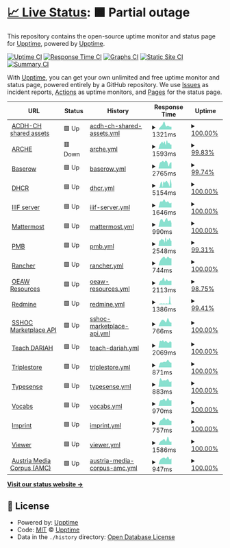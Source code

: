 # [📈 Live Status](https://status.acdh-dev.oeaw.ac.at/): <!--live status--> **🟧 Partial outage**

This repository contains the open-source uptime monitor and status page for [Upptime](https://upptime.js.org), powered by [Upptime](https://github.com/upptime/upptime).

[![Uptime CI](https://github.com/acdh-oeaw/status/workflows/Uptime%20CI/badge.svg)](https://github.com/acdh-oeaw/status/actions?query=workflow%3A%22Uptime+CI%22)
[![Response Time CI](https://github.com/acdh-oeaw/status/workflows/Response%20Time%20CI/badge.svg)](https://github.com/acdh-oeaw/status/actions?query=workflow%3A%22Response+Time+CI%22)
[![Graphs CI](https://github.com/acdh-oeaw/status/workflows/Graphs%20CI/badge.svg)](https://github.com/acdh-oeaw/status/actions?query=workflow%3A%22Graphs+CI%22)
[![Static Site CI](https://github.com/acdh-oeaw/status/workflows/Static%20Site%20CI/badge.svg)](https://github.com/acdh-oeaw/status/actions?query=workflow%3A%22Static+Site+CI%22)
[![Summary CI](https://github.com/acdh-oeaw/status/workflows/Summary%20CI/badge.svg)](https://github.com/acdh-oeaw/status/actions?query=workflow%3A%22Summary+CI%22)

With [Upptime](https://upptime.js.org), you can get your own unlimited and free uptime monitor and status page, powered entirely by a GitHub repository. We use [Issues](https://github.com/upptime/upptime/issues) as incident reports, [Actions](https://github.com/acdh-oeaw/status/actions) as uptime monitors, and [Pages](https://status.acdh-dev.oeaw.ac.at/) for the status page.

<!--start: status pages-->
<!-- This summary is generated by Upptime (https://github.com/upptime/upptime) -->
<!-- Do not edit this manually, your changes will be overwritten -->
<!-- prettier-ignore -->
| URL | Status | History | Response Time | Uptime |
| --- | ------ | ------- | ------------- | ------ |
| <img alt="" src="https://icons.duckduckgo.com/ip3/shared.acdh.oeaw.ac.at.ico" height="13"> [ACDH-CH shared assets](https://shared.acdh.oeaw.ac.at/test.html) | 🟩 Up | [acdh-ch-shared-assets.yml](https://github.com/acdh-oeaw/status/commits/HEAD/history/acdh-ch-shared-assets.yml) | <details><summary><img alt="Response time graph" src="./graphs/acdh-ch-shared-assets/response-time-week.png" height="20"> 1321ms</summary><br><a href="https://acdh-oeaw.github.io/status/history/acdh-ch-shared-assets"><img alt="Response time 1499" src="https://img.shields.io/endpoint?url=https%3A%2F%2Fraw.githubusercontent.com%2Facdh-oeaw%2Fstatus%2FHEAD%2Fapi%2Facdh-ch-shared-assets%2Fresponse-time.json"></a><br><a href="https://acdh-oeaw.github.io/status/history/acdh-ch-shared-assets"><img alt="24-hour response time 912" src="https://img.shields.io/endpoint?url=https%3A%2F%2Fraw.githubusercontent.com%2Facdh-oeaw%2Fstatus%2FHEAD%2Fapi%2Facdh-ch-shared-assets%2Fresponse-time-day.json"></a><br><a href="https://acdh-oeaw.github.io/status/history/acdh-ch-shared-assets"><img alt="7-day response time 1321" src="https://img.shields.io/endpoint?url=https%3A%2F%2Fraw.githubusercontent.com%2Facdh-oeaw%2Fstatus%2FHEAD%2Fapi%2Facdh-ch-shared-assets%2Fresponse-time-week.json"></a><br><a href="https://acdh-oeaw.github.io/status/history/acdh-ch-shared-assets"><img alt="30-day response time 1615" src="https://img.shields.io/endpoint?url=https%3A%2F%2Fraw.githubusercontent.com%2Facdh-oeaw%2Fstatus%2FHEAD%2Fapi%2Facdh-ch-shared-assets%2Fresponse-time-month.json"></a><br><a href="https://acdh-oeaw.github.io/status/history/acdh-ch-shared-assets"><img alt="1-year response time 1594" src="https://img.shields.io/endpoint?url=https%3A%2F%2Fraw.githubusercontent.com%2Facdh-oeaw%2Fstatus%2FHEAD%2Fapi%2Facdh-ch-shared-assets%2Fresponse-time-year.json"></a></details> | <details><summary><a href="https://acdh-oeaw.github.io/status/history/acdh-ch-shared-assets">100.00%</a></summary><a href="https://acdh-oeaw.github.io/status/history/acdh-ch-shared-assets"><img alt="All-time uptime 99.70%" src="https://img.shields.io/endpoint?url=https%3A%2F%2Fraw.githubusercontent.com%2Facdh-oeaw%2Fstatus%2FHEAD%2Fapi%2Facdh-ch-shared-assets%2Fuptime.json"></a><br><a href="https://acdh-oeaw.github.io/status/history/acdh-ch-shared-assets"><img alt="24-hour uptime 100.00%" src="https://img.shields.io/endpoint?url=https%3A%2F%2Fraw.githubusercontent.com%2Facdh-oeaw%2Fstatus%2FHEAD%2Fapi%2Facdh-ch-shared-assets%2Fuptime-day.json"></a><br><a href="https://acdh-oeaw.github.io/status/history/acdh-ch-shared-assets"><img alt="7-day uptime 100.00%" src="https://img.shields.io/endpoint?url=https%3A%2F%2Fraw.githubusercontent.com%2Facdh-oeaw%2Fstatus%2FHEAD%2Fapi%2Facdh-ch-shared-assets%2Fuptime-week.json"></a><br><a href="https://acdh-oeaw.github.io/status/history/acdh-ch-shared-assets"><img alt="30-day uptime 99.79%" src="https://img.shields.io/endpoint?url=https%3A%2F%2Fraw.githubusercontent.com%2Facdh-oeaw%2Fstatus%2FHEAD%2Fapi%2Facdh-ch-shared-assets%2Fuptime-month.json"></a><br><a href="https://acdh-oeaw.github.io/status/history/acdh-ch-shared-assets"><img alt="1-year uptime 99.60%" src="https://img.shields.io/endpoint?url=https%3A%2F%2Fraw.githubusercontent.com%2Facdh-oeaw%2Fstatus%2FHEAD%2Fapi%2Facdh-ch-shared-assets%2Fuptime-year.json"></a></details>
| <img alt="" src="https://icons.duckduckgo.com/ip3/arche.acdh.oeaw.ac.at.ico" height="13"> [ARCHE](https://arche.acdh.oeaw.ac.at/browser/) | 🟥 Down | [arche.yml](https://github.com/acdh-oeaw/status/commits/HEAD/history/arche.yml) | <details><summary><img alt="Response time graph" src="./graphs/arche/response-time-week.png" height="20"> 1593ms</summary><br><a href="https://acdh-oeaw.github.io/status/history/arche"><img alt="Response time 1295" src="https://img.shields.io/endpoint?url=https%3A%2F%2Fraw.githubusercontent.com%2Facdh-oeaw%2Fstatus%2FHEAD%2Fapi%2Farche%2Fresponse-time.json"></a><br><a href="https://acdh-oeaw.github.io/status/history/arche"><img alt="24-hour response time 1350" src="https://img.shields.io/endpoint?url=https%3A%2F%2Fraw.githubusercontent.com%2Facdh-oeaw%2Fstatus%2FHEAD%2Fapi%2Farche%2Fresponse-time-day.json"></a><br><a href="https://acdh-oeaw.github.io/status/history/arche"><img alt="7-day response time 1593" src="https://img.shields.io/endpoint?url=https%3A%2F%2Fraw.githubusercontent.com%2Facdh-oeaw%2Fstatus%2FHEAD%2Fapi%2Farche%2Fresponse-time-week.json"></a><br><a href="https://acdh-oeaw.github.io/status/history/arche"><img alt="30-day response time 1475" src="https://img.shields.io/endpoint?url=https%3A%2F%2Fraw.githubusercontent.com%2Facdh-oeaw%2Fstatus%2FHEAD%2Fapi%2Farche%2Fresponse-time-month.json"></a><br><a href="https://acdh-oeaw.github.io/status/history/arche"><img alt="1-year response time 1354" src="https://img.shields.io/endpoint?url=https%3A%2F%2Fraw.githubusercontent.com%2Facdh-oeaw%2Fstatus%2FHEAD%2Fapi%2Farche%2Fresponse-time-year.json"></a></details> | <details><summary><a href="https://acdh-oeaw.github.io/status/history/arche">99.83%</a></summary><a href="https://acdh-oeaw.github.io/status/history/arche"><img alt="All-time uptime 98.74%" src="https://img.shields.io/endpoint?url=https%3A%2F%2Fraw.githubusercontent.com%2Facdh-oeaw%2Fstatus%2FHEAD%2Fapi%2Farche%2Fuptime.json"></a><br><a href="https://acdh-oeaw.github.io/status/history/arche"><img alt="24-hour uptime 99.97%" src="https://img.shields.io/endpoint?url=https%3A%2F%2Fraw.githubusercontent.com%2Facdh-oeaw%2Fstatus%2FHEAD%2Fapi%2Farche%2Fuptime-day.json"></a><br><a href="https://acdh-oeaw.github.io/status/history/arche"><img alt="7-day uptime 99.83%" src="https://img.shields.io/endpoint?url=https%3A%2F%2Fraw.githubusercontent.com%2Facdh-oeaw%2Fstatus%2FHEAD%2Fapi%2Farche%2Fuptime-week.json"></a><br><a href="https://acdh-oeaw.github.io/status/history/arche"><img alt="30-day uptime 87.11%" src="https://img.shields.io/endpoint?url=https%3A%2F%2Fraw.githubusercontent.com%2Facdh-oeaw%2Fstatus%2FHEAD%2Fapi%2Farche%2Fuptime-month.json"></a><br><a href="https://acdh-oeaw.github.io/status/history/arche"><img alt="1-year uptime 98.28%" src="https://img.shields.io/endpoint?url=https%3A%2F%2Fraw.githubusercontent.com%2Facdh-oeaw%2Fstatus%2FHEAD%2Fapi%2Farche%2Fuptime-year.json"></a></details>
| <img alt="" src="https://icons.duckduckgo.com/ip3/baserow.acdh-dev.oeaw.ac.at.ico" height="13"> [Baserow](https://baserow.acdh-dev.oeaw.ac.at/) | 🟩 Up | [baserow.yml](https://github.com/acdh-oeaw/status/commits/HEAD/history/baserow.yml) | <details><summary><img alt="Response time graph" src="./graphs/baserow/response-time-week.png" height="20"> 2765ms</summary><br><a href="https://acdh-oeaw.github.io/status/history/baserow"><img alt="Response time 2685" src="https://img.shields.io/endpoint?url=https%3A%2F%2Fraw.githubusercontent.com%2Facdh-oeaw%2Fstatus%2FHEAD%2Fapi%2Fbaserow%2Fresponse-time.json"></a><br><a href="https://acdh-oeaw.github.io/status/history/baserow"><img alt="24-hour response time 2827" src="https://img.shields.io/endpoint?url=https%3A%2F%2Fraw.githubusercontent.com%2Facdh-oeaw%2Fstatus%2FHEAD%2Fapi%2Fbaserow%2Fresponse-time-day.json"></a><br><a href="https://acdh-oeaw.github.io/status/history/baserow"><img alt="7-day response time 2765" src="https://img.shields.io/endpoint?url=https%3A%2F%2Fraw.githubusercontent.com%2Facdh-oeaw%2Fstatus%2FHEAD%2Fapi%2Fbaserow%2Fresponse-time-week.json"></a><br><a href="https://acdh-oeaw.github.io/status/history/baserow"><img alt="30-day response time 2929" src="https://img.shields.io/endpoint?url=https%3A%2F%2Fraw.githubusercontent.com%2Facdh-oeaw%2Fstatus%2FHEAD%2Fapi%2Fbaserow%2Fresponse-time-month.json"></a><br><a href="https://acdh-oeaw.github.io/status/history/baserow"><img alt="1-year response time 2929" src="https://img.shields.io/endpoint?url=https%3A%2F%2Fraw.githubusercontent.com%2Facdh-oeaw%2Fstatus%2FHEAD%2Fapi%2Fbaserow%2Fresponse-time-year.json"></a></details> | <details><summary><a href="https://acdh-oeaw.github.io/status/history/baserow">99.74%</a></summary><a href="https://acdh-oeaw.github.io/status/history/baserow"><img alt="All-time uptime 99.20%" src="https://img.shields.io/endpoint?url=https%3A%2F%2Fraw.githubusercontent.com%2Facdh-oeaw%2Fstatus%2FHEAD%2Fapi%2Fbaserow%2Fuptime.json"></a><br><a href="https://acdh-oeaw.github.io/status/history/baserow"><img alt="24-hour uptime 100.00%" src="https://img.shields.io/endpoint?url=https%3A%2F%2Fraw.githubusercontent.com%2Facdh-oeaw%2Fstatus%2FHEAD%2Fapi%2Fbaserow%2Fuptime-day.json"></a><br><a href="https://acdh-oeaw.github.io/status/history/baserow"><img alt="7-day uptime 99.74%" src="https://img.shields.io/endpoint?url=https%3A%2F%2Fraw.githubusercontent.com%2Facdh-oeaw%2Fstatus%2FHEAD%2Fapi%2Fbaserow%2Fuptime-week.json"></a><br><a href="https://acdh-oeaw.github.io/status/history/baserow"><img alt="30-day uptime 99.33%" src="https://img.shields.io/endpoint?url=https%3A%2F%2Fraw.githubusercontent.com%2Facdh-oeaw%2Fstatus%2FHEAD%2Fapi%2Fbaserow%2Fuptime-month.json"></a><br><a href="https://acdh-oeaw.github.io/status/history/baserow"><img alt="1-year uptime 98.99%" src="https://img.shields.io/endpoint?url=https%3A%2F%2Fraw.githubusercontent.com%2Facdh-oeaw%2Fstatus%2FHEAD%2Fapi%2Fbaserow%2Fuptime-year.json"></a></details>
| <img alt="" src="https://icons.duckduckgo.com/ip3/dhcr.clarin-dariah.eu.ico" height="13"> [DHCR](https://dhcr.clarin-dariah.eu) | 🟩 Up | [dhcr.yml](https://github.com/acdh-oeaw/status/commits/HEAD/history/dhcr.yml) | <details><summary><img alt="Response time graph" src="./graphs/dhcr/response-time-week.png" height="20"> 5154ms</summary><br><a href="https://acdh-oeaw.github.io/status/history/dhcr"><img alt="Response time 5944" src="https://img.shields.io/endpoint?url=https%3A%2F%2Fraw.githubusercontent.com%2Facdh-oeaw%2Fstatus%2FHEAD%2Fapi%2Fdhcr%2Fresponse-time.json"></a><br><a href="https://acdh-oeaw.github.io/status/history/dhcr"><img alt="24-hour response time 4835" src="https://img.shields.io/endpoint?url=https%3A%2F%2Fraw.githubusercontent.com%2Facdh-oeaw%2Fstatus%2FHEAD%2Fapi%2Fdhcr%2Fresponse-time-day.json"></a><br><a href="https://acdh-oeaw.github.io/status/history/dhcr"><img alt="7-day response time 5154" src="https://img.shields.io/endpoint?url=https%3A%2F%2Fraw.githubusercontent.com%2Facdh-oeaw%2Fstatus%2FHEAD%2Fapi%2Fdhcr%2Fresponse-time-week.json"></a><br><a href="https://acdh-oeaw.github.io/status/history/dhcr"><img alt="30-day response time 4777" src="https://img.shields.io/endpoint?url=https%3A%2F%2Fraw.githubusercontent.com%2Facdh-oeaw%2Fstatus%2FHEAD%2Fapi%2Fdhcr%2Fresponse-time-month.json"></a><br><a href="https://acdh-oeaw.github.io/status/history/dhcr"><img alt="1-year response time 6858" src="https://img.shields.io/endpoint?url=https%3A%2F%2Fraw.githubusercontent.com%2Facdh-oeaw%2Fstatus%2FHEAD%2Fapi%2Fdhcr%2Fresponse-time-year.json"></a></details> | <details><summary><a href="https://acdh-oeaw.github.io/status/history/dhcr">100.00%</a></summary><a href="https://acdh-oeaw.github.io/status/history/dhcr"><img alt="All-time uptime 99.27%" src="https://img.shields.io/endpoint?url=https%3A%2F%2Fraw.githubusercontent.com%2Facdh-oeaw%2Fstatus%2FHEAD%2Fapi%2Fdhcr%2Fuptime.json"></a><br><a href="https://acdh-oeaw.github.io/status/history/dhcr"><img alt="24-hour uptime 100.00%" src="https://img.shields.io/endpoint?url=https%3A%2F%2Fraw.githubusercontent.com%2Facdh-oeaw%2Fstatus%2FHEAD%2Fapi%2Fdhcr%2Fuptime-day.json"></a><br><a href="https://acdh-oeaw.github.io/status/history/dhcr"><img alt="7-day uptime 100.00%" src="https://img.shields.io/endpoint?url=https%3A%2F%2Fraw.githubusercontent.com%2Facdh-oeaw%2Fstatus%2FHEAD%2Fapi%2Fdhcr%2Fuptime-week.json"></a><br><a href="https://acdh-oeaw.github.io/status/history/dhcr"><img alt="30-day uptime 99.92%" src="https://img.shields.io/endpoint?url=https%3A%2F%2Fraw.githubusercontent.com%2Facdh-oeaw%2Fstatus%2FHEAD%2Fapi%2Fdhcr%2Fuptime-month.json"></a><br><a href="https://acdh-oeaw.github.io/status/history/dhcr"><img alt="1-year uptime 99.06%" src="https://img.shields.io/endpoint?url=https%3A%2F%2Fraw.githubusercontent.com%2Facdh-oeaw%2Fstatus%2FHEAD%2Fapi%2Fdhcr%2Fuptime-year.json"></a></details>
| <img alt="" src="https://icons.duckduckgo.com/ip3/iiif.acdh.oeaw.ac.at.ico" height="13"> [IIIF server](https://iiif.acdh.oeaw.ac.at/iiif/images/wpn/0293.jp2/full/max/0/default.jpg) | 🟩 Up | [iiif-server.yml](https://github.com/acdh-oeaw/status/commits/HEAD/history/iiif-server.yml) | <details><summary><img alt="Response time graph" src="./graphs/iiif-server/response-time-week.png" height="20"> 1646ms</summary><br><a href="https://acdh-oeaw.github.io/status/history/iiif-server"><img alt="Response time 1597" src="https://img.shields.io/endpoint?url=https%3A%2F%2Fraw.githubusercontent.com%2Facdh-oeaw%2Fstatus%2FHEAD%2Fapi%2Fiiif-server%2Fresponse-time.json"></a><br><a href="https://acdh-oeaw.github.io/status/history/iiif-server"><img alt="24-hour response time 1361" src="https://img.shields.io/endpoint?url=https%3A%2F%2Fraw.githubusercontent.com%2Facdh-oeaw%2Fstatus%2FHEAD%2Fapi%2Fiiif-server%2Fresponse-time-day.json"></a><br><a href="https://acdh-oeaw.github.io/status/history/iiif-server"><img alt="7-day response time 1646" src="https://img.shields.io/endpoint?url=https%3A%2F%2Fraw.githubusercontent.com%2Facdh-oeaw%2Fstatus%2FHEAD%2Fapi%2Fiiif-server%2Fresponse-time-week.json"></a><br><a href="https://acdh-oeaw.github.io/status/history/iiif-server"><img alt="30-day response time 1676" src="https://img.shields.io/endpoint?url=https%3A%2F%2Fraw.githubusercontent.com%2Facdh-oeaw%2Fstatus%2FHEAD%2Fapi%2Fiiif-server%2Fresponse-time-month.json"></a><br><a href="https://acdh-oeaw.github.io/status/history/iiif-server"><img alt="1-year response time 1597" src="https://img.shields.io/endpoint?url=https%3A%2F%2Fraw.githubusercontent.com%2Facdh-oeaw%2Fstatus%2FHEAD%2Fapi%2Fiiif-server%2Fresponse-time-year.json"></a></details> | <details><summary><a href="https://acdh-oeaw.github.io/status/history/iiif-server">100.00%</a></summary><a href="https://acdh-oeaw.github.io/status/history/iiif-server"><img alt="All-time uptime 99.89%" src="https://img.shields.io/endpoint?url=https%3A%2F%2Fraw.githubusercontent.com%2Facdh-oeaw%2Fstatus%2FHEAD%2Fapi%2Fiiif-server%2Fuptime.json"></a><br><a href="https://acdh-oeaw.github.io/status/history/iiif-server"><img alt="24-hour uptime 100.00%" src="https://img.shields.io/endpoint?url=https%3A%2F%2Fraw.githubusercontent.com%2Facdh-oeaw%2Fstatus%2FHEAD%2Fapi%2Fiiif-server%2Fuptime-day.json"></a><br><a href="https://acdh-oeaw.github.io/status/history/iiif-server"><img alt="7-day uptime 100.00%" src="https://img.shields.io/endpoint?url=https%3A%2F%2Fraw.githubusercontent.com%2Facdh-oeaw%2Fstatus%2FHEAD%2Fapi%2Fiiif-server%2Fuptime-week.json"></a><br><a href="https://acdh-oeaw.github.io/status/history/iiif-server"><img alt="30-day uptime 99.92%" src="https://img.shields.io/endpoint?url=https%3A%2F%2Fraw.githubusercontent.com%2Facdh-oeaw%2Fstatus%2FHEAD%2Fapi%2Fiiif-server%2Fuptime-month.json"></a><br><a href="https://acdh-oeaw.github.io/status/history/iiif-server"><img alt="1-year uptime 99.89%" src="https://img.shields.io/endpoint?url=https%3A%2F%2Fraw.githubusercontent.com%2Facdh-oeaw%2Fstatus%2FHEAD%2Fapi%2Fiiif-server%2Fuptime-year.json"></a></details>
| <img alt="" src="https://icons.duckduckgo.com/ip3/mattermost.acdh.oeaw.ac.at.ico" height="13"> [Mattermost](https://mattermost.acdh.oeaw.ac.at/login) | 🟩 Up | [mattermost.yml](https://github.com/acdh-oeaw/status/commits/HEAD/history/mattermost.yml) | <details><summary><img alt="Response time graph" src="./graphs/mattermost/response-time-week.png" height="20"> 990ms</summary><br><a href="https://acdh-oeaw.github.io/status/history/mattermost"><img alt="Response time 1199" src="https://img.shields.io/endpoint?url=https%3A%2F%2Fraw.githubusercontent.com%2Facdh-oeaw%2Fstatus%2FHEAD%2Fapi%2Fmattermost%2Fresponse-time.json"></a><br><a href="https://acdh-oeaw.github.io/status/history/mattermost"><img alt="24-hour response time 547" src="https://img.shields.io/endpoint?url=https%3A%2F%2Fraw.githubusercontent.com%2Facdh-oeaw%2Fstatus%2FHEAD%2Fapi%2Fmattermost%2Fresponse-time-day.json"></a><br><a href="https://acdh-oeaw.github.io/status/history/mattermost"><img alt="7-day response time 990" src="https://img.shields.io/endpoint?url=https%3A%2F%2Fraw.githubusercontent.com%2Facdh-oeaw%2Fstatus%2FHEAD%2Fapi%2Fmattermost%2Fresponse-time-week.json"></a><br><a href="https://acdh-oeaw.github.io/status/history/mattermost"><img alt="30-day response time 1007" src="https://img.shields.io/endpoint?url=https%3A%2F%2Fraw.githubusercontent.com%2Facdh-oeaw%2Fstatus%2FHEAD%2Fapi%2Fmattermost%2Fresponse-time-month.json"></a><br><a href="https://acdh-oeaw.github.io/status/history/mattermost"><img alt="1-year response time 1298" src="https://img.shields.io/endpoint?url=https%3A%2F%2Fraw.githubusercontent.com%2Facdh-oeaw%2Fstatus%2FHEAD%2Fapi%2Fmattermost%2Fresponse-time-year.json"></a></details> | <details><summary><a href="https://acdh-oeaw.github.io/status/history/mattermost">100.00%</a></summary><a href="https://acdh-oeaw.github.io/status/history/mattermost"><img alt="All-time uptime 99.47%" src="https://img.shields.io/endpoint?url=https%3A%2F%2Fraw.githubusercontent.com%2Facdh-oeaw%2Fstatus%2FHEAD%2Fapi%2Fmattermost%2Fuptime.json"></a><br><a href="https://acdh-oeaw.github.io/status/history/mattermost"><img alt="24-hour uptime 100.00%" src="https://img.shields.io/endpoint?url=https%3A%2F%2Fraw.githubusercontent.com%2Facdh-oeaw%2Fstatus%2FHEAD%2Fapi%2Fmattermost%2Fuptime-day.json"></a><br><a href="https://acdh-oeaw.github.io/status/history/mattermost"><img alt="7-day uptime 100.00%" src="https://img.shields.io/endpoint?url=https%3A%2F%2Fraw.githubusercontent.com%2Facdh-oeaw%2Fstatus%2FHEAD%2Fapi%2Fmattermost%2Fuptime-week.json"></a><br><a href="https://acdh-oeaw.github.io/status/history/mattermost"><img alt="30-day uptime 99.39%" src="https://img.shields.io/endpoint?url=https%3A%2F%2Fraw.githubusercontent.com%2Facdh-oeaw%2Fstatus%2FHEAD%2Fapi%2Fmattermost%2Fuptime-month.json"></a><br><a href="https://acdh-oeaw.github.io/status/history/mattermost"><img alt="1-year uptime 99.33%" src="https://img.shields.io/endpoint?url=https%3A%2F%2Fraw.githubusercontent.com%2Facdh-oeaw%2Fstatus%2FHEAD%2Fapi%2Fmattermost%2Fuptime-year.json"></a></details>
| <img alt="" src="https://icons.duckduckgo.com/ip3/pmb.acdh.oeaw.ac.at.ico" height="13"> [PMB](https://pmb.acdh.oeaw.ac.at/) | 🟩 Up | [pmb.yml](https://github.com/acdh-oeaw/status/commits/HEAD/history/pmb.yml) | <details><summary><img alt="Response time graph" src="./graphs/pmb/response-time-week.png" height="20"> 2548ms</summary><br><a href="https://acdh-oeaw.github.io/status/history/pmb"><img alt="Response time 2423" src="https://img.shields.io/endpoint?url=https%3A%2F%2Fraw.githubusercontent.com%2Facdh-oeaw%2Fstatus%2FHEAD%2Fapi%2Fpmb%2Fresponse-time.json"></a><br><a href="https://acdh-oeaw.github.io/status/history/pmb"><img alt="24-hour response time 5644" src="https://img.shields.io/endpoint?url=https%3A%2F%2Fraw.githubusercontent.com%2Facdh-oeaw%2Fstatus%2FHEAD%2Fapi%2Fpmb%2Fresponse-time-day.json"></a><br><a href="https://acdh-oeaw.github.io/status/history/pmb"><img alt="7-day response time 2548" src="https://img.shields.io/endpoint?url=https%3A%2F%2Fraw.githubusercontent.com%2Facdh-oeaw%2Fstatus%2FHEAD%2Fapi%2Fpmb%2Fresponse-time-week.json"></a><br><a href="https://acdh-oeaw.github.io/status/history/pmb"><img alt="30-day response time 1797" src="https://img.shields.io/endpoint?url=https%3A%2F%2Fraw.githubusercontent.com%2Facdh-oeaw%2Fstatus%2FHEAD%2Fapi%2Fpmb%2Fresponse-time-month.json"></a><br><a href="https://acdh-oeaw.github.io/status/history/pmb"><img alt="1-year response time 2236" src="https://img.shields.io/endpoint?url=https%3A%2F%2Fraw.githubusercontent.com%2Facdh-oeaw%2Fstatus%2FHEAD%2Fapi%2Fpmb%2Fresponse-time-year.json"></a></details> | <details><summary><a href="https://acdh-oeaw.github.io/status/history/pmb">99.31%</a></summary><a href="https://acdh-oeaw.github.io/status/history/pmb"><img alt="All-time uptime 98.79%" src="https://img.shields.io/endpoint?url=https%3A%2F%2Fraw.githubusercontent.com%2Facdh-oeaw%2Fstatus%2FHEAD%2Fapi%2Fpmb%2Fuptime.json"></a><br><a href="https://acdh-oeaw.github.io/status/history/pmb"><img alt="24-hour uptime 96.56%" src="https://img.shields.io/endpoint?url=https%3A%2F%2Fraw.githubusercontent.com%2Facdh-oeaw%2Fstatus%2FHEAD%2Fapi%2Fpmb%2Fuptime-day.json"></a><br><a href="https://acdh-oeaw.github.io/status/history/pmb"><img alt="7-day uptime 99.31%" src="https://img.shields.io/endpoint?url=https%3A%2F%2Fraw.githubusercontent.com%2Facdh-oeaw%2Fstatus%2FHEAD%2Fapi%2Fpmb%2Fuptime-week.json"></a><br><a href="https://acdh-oeaw.github.io/status/history/pmb"><img alt="30-day uptime 99.69%" src="https://img.shields.io/endpoint?url=https%3A%2F%2Fraw.githubusercontent.com%2Facdh-oeaw%2Fstatus%2FHEAD%2Fapi%2Fpmb%2Fuptime-month.json"></a><br><a href="https://acdh-oeaw.github.io/status/history/pmb"><img alt="1-year uptime 98.78%" src="https://img.shields.io/endpoint?url=https%3A%2F%2Fraw.githubusercontent.com%2Facdh-oeaw%2Fstatus%2FHEAD%2Fapi%2Fpmb%2Fuptime-year.json"></a></details>
| <img alt="" src="https://icons.duckduckgo.com/ip3/rancher.acdh-dev.oeaw.ac.at.ico" height="13"> [Rancher](https://rancher.acdh-dev.oeaw.ac.at/) | 🟩 Up | [rancher.yml](https://github.com/acdh-oeaw/status/commits/HEAD/history/rancher.yml) | <details><summary><img alt="Response time graph" src="./graphs/rancher/response-time-week.png" height="20"> 744ms</summary><br><a href="https://acdh-oeaw.github.io/status/history/rancher"><img alt="Response time 790" src="https://img.shields.io/endpoint?url=https%3A%2F%2Fraw.githubusercontent.com%2Facdh-oeaw%2Fstatus%2FHEAD%2Fapi%2Francher%2Fresponse-time.json"></a><br><a href="https://acdh-oeaw.github.io/status/history/rancher"><img alt="24-hour response time 724" src="https://img.shields.io/endpoint?url=https%3A%2F%2Fraw.githubusercontent.com%2Facdh-oeaw%2Fstatus%2FHEAD%2Fapi%2Francher%2Fresponse-time-day.json"></a><br><a href="https://acdh-oeaw.github.io/status/history/rancher"><img alt="7-day response time 744" src="https://img.shields.io/endpoint?url=https%3A%2F%2Fraw.githubusercontent.com%2Facdh-oeaw%2Fstatus%2FHEAD%2Fapi%2Francher%2Fresponse-time-week.json"></a><br><a href="https://acdh-oeaw.github.io/status/history/rancher"><img alt="30-day response time 700" src="https://img.shields.io/endpoint?url=https%3A%2F%2Fraw.githubusercontent.com%2Facdh-oeaw%2Fstatus%2FHEAD%2Fapi%2Francher%2Fresponse-time-month.json"></a><br><a href="https://acdh-oeaw.github.io/status/history/rancher"><img alt="1-year response time 793" src="https://img.shields.io/endpoint?url=https%3A%2F%2Fraw.githubusercontent.com%2Facdh-oeaw%2Fstatus%2FHEAD%2Fapi%2Francher%2Fresponse-time-year.json"></a></details> | <details><summary><a href="https://acdh-oeaw.github.io/status/history/rancher">100.00%</a></summary><a href="https://acdh-oeaw.github.io/status/history/rancher"><img alt="All-time uptime 99.52%" src="https://img.shields.io/endpoint?url=https%3A%2F%2Fraw.githubusercontent.com%2Facdh-oeaw%2Fstatus%2FHEAD%2Fapi%2Francher%2Fuptime.json"></a><br><a href="https://acdh-oeaw.github.io/status/history/rancher"><img alt="24-hour uptime 100.00%" src="https://img.shields.io/endpoint?url=https%3A%2F%2Fraw.githubusercontent.com%2Facdh-oeaw%2Fstatus%2FHEAD%2Fapi%2Francher%2Fuptime-day.json"></a><br><a href="https://acdh-oeaw.github.io/status/history/rancher"><img alt="7-day uptime 100.00%" src="https://img.shields.io/endpoint?url=https%3A%2F%2Fraw.githubusercontent.com%2Facdh-oeaw%2Fstatus%2FHEAD%2Fapi%2Francher%2Fuptime-week.json"></a><br><a href="https://acdh-oeaw.github.io/status/history/rancher"><img alt="30-day uptime 99.92%" src="https://img.shields.io/endpoint?url=https%3A%2F%2Fraw.githubusercontent.com%2Facdh-oeaw%2Fstatus%2FHEAD%2Fapi%2Francher%2Fuptime-month.json"></a><br><a href="https://acdh-oeaw.github.io/status/history/rancher"><img alt="1-year uptime 99.36%" src="https://img.shields.io/endpoint?url=https%3A%2F%2Fraw.githubusercontent.com%2Facdh-oeaw%2Fstatus%2FHEAD%2Fapi%2Francher%2Fuptime-year.json"></a></details>
| <img alt="" src="https://icons.duckduckgo.com/ip3/www.oeaw.ac.at.ico" height="13"> [OEAW Resources](https://www.oeaw.ac.at/resources/) | 🟩 Up | [oeaw-resources.yml](https://github.com/acdh-oeaw/status/commits/HEAD/history/oeaw-resources.yml) | <details><summary><img alt="Response time graph" src="./graphs/oeaw-resources/response-time-week.png" height="20"> 2113ms</summary><br><a href="https://acdh-oeaw.github.io/status/history/oeaw-resources"><img alt="Response time 1536" src="https://img.shields.io/endpoint?url=https%3A%2F%2Fraw.githubusercontent.com%2Facdh-oeaw%2Fstatus%2FHEAD%2Fapi%2Foeaw-resources%2Fresponse-time.json"></a><br><a href="https://acdh-oeaw.github.io/status/history/oeaw-resources"><img alt="24-hour response time 3161" src="https://img.shields.io/endpoint?url=https%3A%2F%2Fraw.githubusercontent.com%2Facdh-oeaw%2Fstatus%2FHEAD%2Fapi%2Foeaw-resources%2Fresponse-time-day.json"></a><br><a href="https://acdh-oeaw.github.io/status/history/oeaw-resources"><img alt="7-day response time 2113" src="https://img.shields.io/endpoint?url=https%3A%2F%2Fraw.githubusercontent.com%2Facdh-oeaw%2Fstatus%2FHEAD%2Fapi%2Foeaw-resources%2Fresponse-time-week.json"></a><br><a href="https://acdh-oeaw.github.io/status/history/oeaw-resources"><img alt="30-day response time 1508" src="https://img.shields.io/endpoint?url=https%3A%2F%2Fraw.githubusercontent.com%2Facdh-oeaw%2Fstatus%2FHEAD%2Fapi%2Foeaw-resources%2Fresponse-time-month.json"></a><br><a href="https://acdh-oeaw.github.io/status/history/oeaw-resources"><img alt="1-year response time 1666" src="https://img.shields.io/endpoint?url=https%3A%2F%2Fraw.githubusercontent.com%2Facdh-oeaw%2Fstatus%2FHEAD%2Fapi%2Foeaw-resources%2Fresponse-time-year.json"></a></details> | <details><summary><a href="https://acdh-oeaw.github.io/status/history/oeaw-resources">98.75%</a></summary><a href="https://acdh-oeaw.github.io/status/history/oeaw-resources"><img alt="All-time uptime 99.43%" src="https://img.shields.io/endpoint?url=https%3A%2F%2Fraw.githubusercontent.com%2Facdh-oeaw%2Fstatus%2FHEAD%2Fapi%2Foeaw-resources%2Fuptime.json"></a><br><a href="https://acdh-oeaw.github.io/status/history/oeaw-resources"><img alt="24-hour uptime 91.26%" src="https://img.shields.io/endpoint?url=https%3A%2F%2Fraw.githubusercontent.com%2Facdh-oeaw%2Fstatus%2FHEAD%2Fapi%2Foeaw-resources%2Fuptime-day.json"></a><br><a href="https://acdh-oeaw.github.io/status/history/oeaw-resources"><img alt="7-day uptime 98.75%" src="https://img.shields.io/endpoint?url=https%3A%2F%2Fraw.githubusercontent.com%2Facdh-oeaw%2Fstatus%2FHEAD%2Fapi%2Foeaw-resources%2Fuptime-week.json"></a><br><a href="https://acdh-oeaw.github.io/status/history/oeaw-resources"><img alt="30-day uptime 98.85%" src="https://img.shields.io/endpoint?url=https%3A%2F%2Fraw.githubusercontent.com%2Facdh-oeaw%2Fstatus%2FHEAD%2Fapi%2Foeaw-resources%2Fuptime-month.json"></a><br><a href="https://acdh-oeaw.github.io/status/history/oeaw-resources"><img alt="1-year uptime 99.28%" src="https://img.shields.io/endpoint?url=https%3A%2F%2Fraw.githubusercontent.com%2Facdh-oeaw%2Fstatus%2FHEAD%2Fapi%2Foeaw-resources%2Fuptime-year.json"></a></details>
| <img alt="" src="https://icons.duckduckgo.com/ip3/redmine.acdh.oeaw.ac.at.ico" height="13"> [Redmine](https://redmine.acdh.oeaw.ac.at/) | 🟩 Up | [redmine.yml](https://github.com/acdh-oeaw/status/commits/HEAD/history/redmine.yml) | <details><summary><img alt="Response time graph" src="./graphs/redmine/response-time-week.png" height="20"> 1386ms</summary><br><a href="https://acdh-oeaw.github.io/status/history/redmine"><img alt="Response time 1136" src="https://img.shields.io/endpoint?url=https%3A%2F%2Fraw.githubusercontent.com%2Facdh-oeaw%2Fstatus%2FHEAD%2Fapi%2Fredmine%2Fresponse-time.json"></a><br><a href="https://acdh-oeaw.github.io/status/history/redmine"><img alt="24-hour response time 680" src="https://img.shields.io/endpoint?url=https%3A%2F%2Fraw.githubusercontent.com%2Facdh-oeaw%2Fstatus%2FHEAD%2Fapi%2Fredmine%2Fresponse-time-day.json"></a><br><a href="https://acdh-oeaw.github.io/status/history/redmine"><img alt="7-day response time 1386" src="https://img.shields.io/endpoint?url=https%3A%2F%2Fraw.githubusercontent.com%2Facdh-oeaw%2Fstatus%2FHEAD%2Fapi%2Fredmine%2Fresponse-time-week.json"></a><br><a href="https://acdh-oeaw.github.io/status/history/redmine"><img alt="30-day response time 1112" src="https://img.shields.io/endpoint?url=https%3A%2F%2Fraw.githubusercontent.com%2Facdh-oeaw%2Fstatus%2FHEAD%2Fapi%2Fredmine%2Fresponse-time-month.json"></a><br><a href="https://acdh-oeaw.github.io/status/history/redmine"><img alt="1-year response time 1268" src="https://img.shields.io/endpoint?url=https%3A%2F%2Fraw.githubusercontent.com%2Facdh-oeaw%2Fstatus%2FHEAD%2Fapi%2Fredmine%2Fresponse-time-year.json"></a></details> | <details><summary><a href="https://acdh-oeaw.github.io/status/history/redmine">99.41%</a></summary><a href="https://acdh-oeaw.github.io/status/history/redmine"><img alt="All-time uptime 99.46%" src="https://img.shields.io/endpoint?url=https%3A%2F%2Fraw.githubusercontent.com%2Facdh-oeaw%2Fstatus%2FHEAD%2Fapi%2Fredmine%2Fuptime.json"></a><br><a href="https://acdh-oeaw.github.io/status/history/redmine"><img alt="24-hour uptime 100.00%" src="https://img.shields.io/endpoint?url=https%3A%2F%2Fraw.githubusercontent.com%2Facdh-oeaw%2Fstatus%2FHEAD%2Fapi%2Fredmine%2Fuptime-day.json"></a><br><a href="https://acdh-oeaw.github.io/status/history/redmine"><img alt="7-day uptime 99.41%" src="https://img.shields.io/endpoint?url=https%3A%2F%2Fraw.githubusercontent.com%2Facdh-oeaw%2Fstatus%2FHEAD%2Fapi%2Fredmine%2Fuptime-week.json"></a><br><a href="https://acdh-oeaw.github.io/status/history/redmine"><img alt="30-day uptime 99.79%" src="https://img.shields.io/endpoint?url=https%3A%2F%2Fraw.githubusercontent.com%2Facdh-oeaw%2Fstatus%2FHEAD%2Fapi%2Fredmine%2Fuptime-month.json"></a><br><a href="https://acdh-oeaw.github.io/status/history/redmine"><img alt="1-year uptime 99.34%" src="https://img.shields.io/endpoint?url=https%3A%2F%2Fraw.githubusercontent.com%2Facdh-oeaw%2Fstatus%2FHEAD%2Fapi%2Fredmine%2Fuptime-year.json"></a></details>
| <img alt="" src="https://icons.duckduckgo.com/ip3/marketplace-api.sshopencloud.eu.ico" height="13"> [SSHOC Marketplace API](https://marketplace-api.sshopencloud.eu/api/property-types) | 🟩 Up | [sshoc-marketplace-api.yml](https://github.com/acdh-oeaw/status/commits/HEAD/history/sshoc-marketplace-api.yml) | <details><summary><img alt="Response time graph" src="./graphs/sshoc-marketplace-api/response-time-week.png" height="20"> 766ms</summary><br><a href="https://acdh-oeaw.github.io/status/history/sshoc-marketplace-api"><img alt="Response time 802" src="https://img.shields.io/endpoint?url=https%3A%2F%2Fraw.githubusercontent.com%2Facdh-oeaw%2Fstatus%2FHEAD%2Fapi%2Fsshoc-marketplace-api%2Fresponse-time.json"></a><br><a href="https://acdh-oeaw.github.io/status/history/sshoc-marketplace-api"><img alt="24-hour response time 574" src="https://img.shields.io/endpoint?url=https%3A%2F%2Fraw.githubusercontent.com%2Facdh-oeaw%2Fstatus%2FHEAD%2Fapi%2Fsshoc-marketplace-api%2Fresponse-time-day.json"></a><br><a href="https://acdh-oeaw.github.io/status/history/sshoc-marketplace-api"><img alt="7-day response time 766" src="https://img.shields.io/endpoint?url=https%3A%2F%2Fraw.githubusercontent.com%2Facdh-oeaw%2Fstatus%2FHEAD%2Fapi%2Fsshoc-marketplace-api%2Fresponse-time-week.json"></a><br><a href="https://acdh-oeaw.github.io/status/history/sshoc-marketplace-api"><img alt="30-day response time 848" src="https://img.shields.io/endpoint?url=https%3A%2F%2Fraw.githubusercontent.com%2Facdh-oeaw%2Fstatus%2FHEAD%2Fapi%2Fsshoc-marketplace-api%2Fresponse-time-month.json"></a><br><a href="https://acdh-oeaw.github.io/status/history/sshoc-marketplace-api"><img alt="1-year response time 815" src="https://img.shields.io/endpoint?url=https%3A%2F%2Fraw.githubusercontent.com%2Facdh-oeaw%2Fstatus%2FHEAD%2Fapi%2Fsshoc-marketplace-api%2Fresponse-time-year.json"></a></details> | <details><summary><a href="https://acdh-oeaw.github.io/status/history/sshoc-marketplace-api">100.00%</a></summary><a href="https://acdh-oeaw.github.io/status/history/sshoc-marketplace-api"><img alt="All-time uptime 98.80%" src="https://img.shields.io/endpoint?url=https%3A%2F%2Fraw.githubusercontent.com%2Facdh-oeaw%2Fstatus%2FHEAD%2Fapi%2Fsshoc-marketplace-api%2Fuptime.json"></a><br><a href="https://acdh-oeaw.github.io/status/history/sshoc-marketplace-api"><img alt="24-hour uptime 100.00%" src="https://img.shields.io/endpoint?url=https%3A%2F%2Fraw.githubusercontent.com%2Facdh-oeaw%2Fstatus%2FHEAD%2Fapi%2Fsshoc-marketplace-api%2Fuptime-day.json"></a><br><a href="https://acdh-oeaw.github.io/status/history/sshoc-marketplace-api"><img alt="7-day uptime 100.00%" src="https://img.shields.io/endpoint?url=https%3A%2F%2Fraw.githubusercontent.com%2Facdh-oeaw%2Fstatus%2FHEAD%2Fapi%2Fsshoc-marketplace-api%2Fuptime-week.json"></a><br><a href="https://acdh-oeaw.github.io/status/history/sshoc-marketplace-api"><img alt="30-day uptime 99.80%" src="https://img.shields.io/endpoint?url=https%3A%2F%2Fraw.githubusercontent.com%2Facdh-oeaw%2Fstatus%2FHEAD%2Fapi%2Fsshoc-marketplace-api%2Fuptime-month.json"></a><br><a href="https://acdh-oeaw.github.io/status/history/sshoc-marketplace-api"><img alt="1-year uptime 98.78%" src="https://img.shields.io/endpoint?url=https%3A%2F%2Fraw.githubusercontent.com%2Facdh-oeaw%2Fstatus%2FHEAD%2Fapi%2Fsshoc-marketplace-api%2Fuptime-year.json"></a></details>
| <img alt="" src="https://icons.duckduckgo.com/ip3/teach.dariah.eu.ico" height="13"> [Teach DARIAH](https://teach.dariah.eu/course/index.php) | 🟩 Up | [teach-dariah.yml](https://github.com/acdh-oeaw/status/commits/HEAD/history/teach-dariah.yml) | <details><summary><img alt="Response time graph" src="./graphs/teach-dariah/response-time-week.png" height="20"> 2069ms</summary><br><a href="https://acdh-oeaw.github.io/status/history/teach-dariah"><img alt="Response time 2002" src="https://img.shields.io/endpoint?url=https%3A%2F%2Fraw.githubusercontent.com%2Facdh-oeaw%2Fstatus%2FHEAD%2Fapi%2Fteach-dariah%2Fresponse-time.json"></a><br><a href="https://acdh-oeaw.github.io/status/history/teach-dariah"><img alt="24-hour response time 1854" src="https://img.shields.io/endpoint?url=https%3A%2F%2Fraw.githubusercontent.com%2Facdh-oeaw%2Fstatus%2FHEAD%2Fapi%2Fteach-dariah%2Fresponse-time-day.json"></a><br><a href="https://acdh-oeaw.github.io/status/history/teach-dariah"><img alt="7-day response time 2069" src="https://img.shields.io/endpoint?url=https%3A%2F%2Fraw.githubusercontent.com%2Facdh-oeaw%2Fstatus%2FHEAD%2Fapi%2Fteach-dariah%2Fresponse-time-week.json"></a><br><a href="https://acdh-oeaw.github.io/status/history/teach-dariah"><img alt="30-day response time 2125" src="https://img.shields.io/endpoint?url=https%3A%2F%2Fraw.githubusercontent.com%2Facdh-oeaw%2Fstatus%2FHEAD%2Fapi%2Fteach-dariah%2Fresponse-time-month.json"></a><br><a href="https://acdh-oeaw.github.io/status/history/teach-dariah"><img alt="1-year response time 2071" src="https://img.shields.io/endpoint?url=https%3A%2F%2Fraw.githubusercontent.com%2Facdh-oeaw%2Fstatus%2FHEAD%2Fapi%2Fteach-dariah%2Fresponse-time-year.json"></a></details> | <details><summary><a href="https://acdh-oeaw.github.io/status/history/teach-dariah">100.00%</a></summary><a href="https://acdh-oeaw.github.io/status/history/teach-dariah"><img alt="All-time uptime 98.97%" src="https://img.shields.io/endpoint?url=https%3A%2F%2Fraw.githubusercontent.com%2Facdh-oeaw%2Fstatus%2FHEAD%2Fapi%2Fteach-dariah%2Fuptime.json"></a><br><a href="https://acdh-oeaw.github.io/status/history/teach-dariah"><img alt="24-hour uptime 100.00%" src="https://img.shields.io/endpoint?url=https%3A%2F%2Fraw.githubusercontent.com%2Facdh-oeaw%2Fstatus%2FHEAD%2Fapi%2Fteach-dariah%2Fuptime-day.json"></a><br><a href="https://acdh-oeaw.github.io/status/history/teach-dariah"><img alt="7-day uptime 100.00%" src="https://img.shields.io/endpoint?url=https%3A%2F%2Fraw.githubusercontent.com%2Facdh-oeaw%2Fstatus%2FHEAD%2Fapi%2Fteach-dariah%2Fuptime-week.json"></a><br><a href="https://acdh-oeaw.github.io/status/history/teach-dariah"><img alt="30-day uptime 99.64%" src="https://img.shields.io/endpoint?url=https%3A%2F%2Fraw.githubusercontent.com%2Facdh-oeaw%2Fstatus%2FHEAD%2Fapi%2Fteach-dariah%2Fuptime-month.json"></a><br><a href="https://acdh-oeaw.github.io/status/history/teach-dariah"><img alt="1-year uptime 98.67%" src="https://img.shields.io/endpoint?url=https%3A%2F%2Fraw.githubusercontent.com%2Facdh-oeaw%2Fstatus%2FHEAD%2Fapi%2Fteach-dariah%2Fuptime-year.json"></a></details>
| <img alt="" src="https://icons.duckduckgo.com/ip3/triplestore.acdh-dev.oeaw.ac.at.ico" height="13"> [Triplestore](https://triplestore.acdh-dev.oeaw.ac.at/bgherkules/) | 🟩 Up | [triplestore.yml](https://github.com/acdh-oeaw/status/commits/HEAD/history/triplestore.yml) | <details><summary><img alt="Response time graph" src="./graphs/triplestore/response-time-week.png" height="20"> 871ms</summary><br><a href="https://acdh-oeaw.github.io/status/history/triplestore"><img alt="Response time 1038" src="https://img.shields.io/endpoint?url=https%3A%2F%2Fraw.githubusercontent.com%2Facdh-oeaw%2Fstatus%2FHEAD%2Fapi%2Ftriplestore%2Fresponse-time.json"></a><br><a href="https://acdh-oeaw.github.io/status/history/triplestore"><img alt="24-hour response time 739" src="https://img.shields.io/endpoint?url=https%3A%2F%2Fraw.githubusercontent.com%2Facdh-oeaw%2Fstatus%2FHEAD%2Fapi%2Ftriplestore%2Fresponse-time-day.json"></a><br><a href="https://acdh-oeaw.github.io/status/history/triplestore"><img alt="7-day response time 871" src="https://img.shields.io/endpoint?url=https%3A%2F%2Fraw.githubusercontent.com%2Facdh-oeaw%2Fstatus%2FHEAD%2Fapi%2Ftriplestore%2Fresponse-time-week.json"></a><br><a href="https://acdh-oeaw.github.io/status/history/triplestore"><img alt="30-day response time 1201" src="https://img.shields.io/endpoint?url=https%3A%2F%2Fraw.githubusercontent.com%2Facdh-oeaw%2Fstatus%2FHEAD%2Fapi%2Ftriplestore%2Fresponse-time-month.json"></a><br><a href="https://acdh-oeaw.github.io/status/history/triplestore"><img alt="1-year response time 1146" src="https://img.shields.io/endpoint?url=https%3A%2F%2Fraw.githubusercontent.com%2Facdh-oeaw%2Fstatus%2FHEAD%2Fapi%2Ftriplestore%2Fresponse-time-year.json"></a></details> | <details><summary><a href="https://acdh-oeaw.github.io/status/history/triplestore">100.00%</a></summary><a href="https://acdh-oeaw.github.io/status/history/triplestore"><img alt="All-time uptime 99.69%" src="https://img.shields.io/endpoint?url=https%3A%2F%2Fraw.githubusercontent.com%2Facdh-oeaw%2Fstatus%2FHEAD%2Fapi%2Ftriplestore%2Fuptime.json"></a><br><a href="https://acdh-oeaw.github.io/status/history/triplestore"><img alt="24-hour uptime 100.00%" src="https://img.shields.io/endpoint?url=https%3A%2F%2Fraw.githubusercontent.com%2Facdh-oeaw%2Fstatus%2FHEAD%2Fapi%2Ftriplestore%2Fuptime-day.json"></a><br><a href="https://acdh-oeaw.github.io/status/history/triplestore"><img alt="7-day uptime 100.00%" src="https://img.shields.io/endpoint?url=https%3A%2F%2Fraw.githubusercontent.com%2Facdh-oeaw%2Fstatus%2FHEAD%2Fapi%2Ftriplestore%2Fuptime-week.json"></a><br><a href="https://acdh-oeaw.github.io/status/history/triplestore"><img alt="30-day uptime 99.89%" src="https://img.shields.io/endpoint?url=https%3A%2F%2Fraw.githubusercontent.com%2Facdh-oeaw%2Fstatus%2FHEAD%2Fapi%2Ftriplestore%2Fuptime-month.json"></a><br><a href="https://acdh-oeaw.github.io/status/history/triplestore"><img alt="1-year uptime 99.64%" src="https://img.shields.io/endpoint?url=https%3A%2F%2Fraw.githubusercontent.com%2Facdh-oeaw%2Fstatus%2FHEAD%2Fapi%2Ftriplestore%2Fuptime-year.json"></a></details>
| <img alt="" src="https://icons.duckduckgo.com/ip3/typesense.acdh-dev.oeaw.ac.at.ico" height="13"> [Typesense](https://typesense.acdh-dev.oeaw.ac.at/health) | 🟩 Up | [typesense.yml](https://github.com/acdh-oeaw/status/commits/HEAD/history/typesense.yml) | <details><summary><img alt="Response time graph" src="./graphs/typesense/response-time-week.png" height="20"> 883ms</summary><br><a href="https://acdh-oeaw.github.io/status/history/typesense"><img alt="Response time 787" src="https://img.shields.io/endpoint?url=https%3A%2F%2Fraw.githubusercontent.com%2Facdh-oeaw%2Fstatus%2FHEAD%2Fapi%2Ftypesense%2Fresponse-time.json"></a><br><a href="https://acdh-oeaw.github.io/status/history/typesense"><img alt="24-hour response time 722" src="https://img.shields.io/endpoint?url=https%3A%2F%2Fraw.githubusercontent.com%2Facdh-oeaw%2Fstatus%2FHEAD%2Fapi%2Ftypesense%2Fresponse-time-day.json"></a><br><a href="https://acdh-oeaw.github.io/status/history/typesense"><img alt="7-day response time 883" src="https://img.shields.io/endpoint?url=https%3A%2F%2Fraw.githubusercontent.com%2Facdh-oeaw%2Fstatus%2FHEAD%2Fapi%2Ftypesense%2Fresponse-time-week.json"></a><br><a href="https://acdh-oeaw.github.io/status/history/typesense"><img alt="30-day response time 830" src="https://img.shields.io/endpoint?url=https%3A%2F%2Fraw.githubusercontent.com%2Facdh-oeaw%2Fstatus%2FHEAD%2Fapi%2Ftypesense%2Fresponse-time-month.json"></a><br><a href="https://acdh-oeaw.github.io/status/history/typesense"><img alt="1-year response time 813" src="https://img.shields.io/endpoint?url=https%3A%2F%2Fraw.githubusercontent.com%2Facdh-oeaw%2Fstatus%2FHEAD%2Fapi%2Ftypesense%2Fresponse-time-year.json"></a></details> | <details><summary><a href="https://acdh-oeaw.github.io/status/history/typesense">100.00%</a></summary><a href="https://acdh-oeaw.github.io/status/history/typesense"><img alt="All-time uptime 99.69%" src="https://img.shields.io/endpoint?url=https%3A%2F%2Fraw.githubusercontent.com%2Facdh-oeaw%2Fstatus%2FHEAD%2Fapi%2Ftypesense%2Fuptime.json"></a><br><a href="https://acdh-oeaw.github.io/status/history/typesense"><img alt="24-hour uptime 100.00%" src="https://img.shields.io/endpoint?url=https%3A%2F%2Fraw.githubusercontent.com%2Facdh-oeaw%2Fstatus%2FHEAD%2Fapi%2Ftypesense%2Fuptime-day.json"></a><br><a href="https://acdh-oeaw.github.io/status/history/typesense"><img alt="7-day uptime 100.00%" src="https://img.shields.io/endpoint?url=https%3A%2F%2Fraw.githubusercontent.com%2Facdh-oeaw%2Fstatus%2FHEAD%2Fapi%2Ftypesense%2Fuptime-week.json"></a><br><a href="https://acdh-oeaw.github.io/status/history/typesense"><img alt="30-day uptime 99.34%" src="https://img.shields.io/endpoint?url=https%3A%2F%2Fraw.githubusercontent.com%2Facdh-oeaw%2Fstatus%2FHEAD%2Fapi%2Ftypesense%2Fuptime-month.json"></a><br><a href="https://acdh-oeaw.github.io/status/history/typesense"><img alt="1-year uptime 99.62%" src="https://img.shields.io/endpoint?url=https%3A%2F%2Fraw.githubusercontent.com%2Facdh-oeaw%2Fstatus%2FHEAD%2Fapi%2Ftypesense%2Fuptime-year.json"></a></details>
| <img alt="" src="https://icons.duckduckgo.com/ip3/vocabs.acdh.oeaw.ac.at.ico" height="13"> [Vocabs](https://vocabs.acdh.oeaw.ac.at/en/) | 🟩 Up | [vocabs.yml](https://github.com/acdh-oeaw/status/commits/HEAD/history/vocabs.yml) | <details><summary><img alt="Response time graph" src="./graphs/vocabs/response-time-week.png" height="20"> 970ms</summary><br><a href="https://acdh-oeaw.github.io/status/history/vocabs"><img alt="Response time 1210" src="https://img.shields.io/endpoint?url=https%3A%2F%2Fraw.githubusercontent.com%2Facdh-oeaw%2Fstatus%2FHEAD%2Fapi%2Fvocabs%2Fresponse-time.json"></a><br><a href="https://acdh-oeaw.github.io/status/history/vocabs"><img alt="24-hour response time 939" src="https://img.shields.io/endpoint?url=https%3A%2F%2Fraw.githubusercontent.com%2Facdh-oeaw%2Fstatus%2FHEAD%2Fapi%2Fvocabs%2Fresponse-time-day.json"></a><br><a href="https://acdh-oeaw.github.io/status/history/vocabs"><img alt="7-day response time 970" src="https://img.shields.io/endpoint?url=https%3A%2F%2Fraw.githubusercontent.com%2Facdh-oeaw%2Fstatus%2FHEAD%2Fapi%2Fvocabs%2Fresponse-time-week.json"></a><br><a href="https://acdh-oeaw.github.io/status/history/vocabs"><img alt="30-day response time 1416" src="https://img.shields.io/endpoint?url=https%3A%2F%2Fraw.githubusercontent.com%2Facdh-oeaw%2Fstatus%2FHEAD%2Fapi%2Fvocabs%2Fresponse-time-month.json"></a><br><a href="https://acdh-oeaw.github.io/status/history/vocabs"><img alt="1-year response time 1324" src="https://img.shields.io/endpoint?url=https%3A%2F%2Fraw.githubusercontent.com%2Facdh-oeaw%2Fstatus%2FHEAD%2Fapi%2Fvocabs%2Fresponse-time-year.json"></a></details> | <details><summary><a href="https://acdh-oeaw.github.io/status/history/vocabs">100.00%</a></summary><a href="https://acdh-oeaw.github.io/status/history/vocabs"><img alt="All-time uptime 99.62%" src="https://img.shields.io/endpoint?url=https%3A%2F%2Fraw.githubusercontent.com%2Facdh-oeaw%2Fstatus%2FHEAD%2Fapi%2Fvocabs%2Fuptime.json"></a><br><a href="https://acdh-oeaw.github.io/status/history/vocabs"><img alt="24-hour uptime 100.00%" src="https://img.shields.io/endpoint?url=https%3A%2F%2Fraw.githubusercontent.com%2Facdh-oeaw%2Fstatus%2FHEAD%2Fapi%2Fvocabs%2Fuptime-day.json"></a><br><a href="https://acdh-oeaw.github.io/status/history/vocabs"><img alt="7-day uptime 100.00%" src="https://img.shields.io/endpoint?url=https%3A%2F%2Fraw.githubusercontent.com%2Facdh-oeaw%2Fstatus%2FHEAD%2Fapi%2Fvocabs%2Fuptime-week.json"></a><br><a href="https://acdh-oeaw.github.io/status/history/vocabs"><img alt="30-day uptime 97.21%" src="https://img.shields.io/endpoint?url=https%3A%2F%2Fraw.githubusercontent.com%2Facdh-oeaw%2Fstatus%2FHEAD%2Fapi%2Fvocabs%2Fuptime-month.json"></a><br><a href="https://acdh-oeaw.github.io/status/history/vocabs"><img alt="1-year uptime 99.51%" src="https://img.shields.io/endpoint?url=https%3A%2F%2Fraw.githubusercontent.com%2Facdh-oeaw%2Fstatus%2FHEAD%2Fapi%2Fvocabs%2Fuptime-year.json"></a></details>
| <img alt="" src="https://icons.duckduckgo.com/ip3/imprint.acdh.oeaw.ac.at.ico" height="13"> [Imprint](https://imprint.acdh.oeaw.ac.at) | 🟩 Up | [imprint.yml](https://github.com/acdh-oeaw/status/commits/HEAD/history/imprint.yml) | <details><summary><img alt="Response time graph" src="./graphs/imprint/response-time-week.png" height="20"> 757ms</summary><br><a href="https://acdh-oeaw.github.io/status/history/imprint"><img alt="Response time 1145" src="https://img.shields.io/endpoint?url=https%3A%2F%2Fraw.githubusercontent.com%2Facdh-oeaw%2Fstatus%2FHEAD%2Fapi%2Fimprint%2Fresponse-time.json"></a><br><a href="https://acdh-oeaw.github.io/status/history/imprint"><img alt="24-hour response time 557" src="https://img.shields.io/endpoint?url=https%3A%2F%2Fraw.githubusercontent.com%2Facdh-oeaw%2Fstatus%2FHEAD%2Fapi%2Fimprint%2Fresponse-time-day.json"></a><br><a href="https://acdh-oeaw.github.io/status/history/imprint"><img alt="7-day response time 757" src="https://img.shields.io/endpoint?url=https%3A%2F%2Fraw.githubusercontent.com%2Facdh-oeaw%2Fstatus%2FHEAD%2Fapi%2Fimprint%2Fresponse-time-week.json"></a><br><a href="https://acdh-oeaw.github.io/status/history/imprint"><img alt="30-day response time 1297" src="https://img.shields.io/endpoint?url=https%3A%2F%2Fraw.githubusercontent.com%2Facdh-oeaw%2Fstatus%2FHEAD%2Fapi%2Fimprint%2Fresponse-time-month.json"></a><br><a href="https://acdh-oeaw.github.io/status/history/imprint"><img alt="1-year response time 1145" src="https://img.shields.io/endpoint?url=https%3A%2F%2Fraw.githubusercontent.com%2Facdh-oeaw%2Fstatus%2FHEAD%2Fapi%2Fimprint%2Fresponse-time-year.json"></a></details> | <details><summary><a href="https://acdh-oeaw.github.io/status/history/imprint">100.00%</a></summary><a href="https://acdh-oeaw.github.io/status/history/imprint"><img alt="All-time uptime 99.76%" src="https://img.shields.io/endpoint?url=https%3A%2F%2Fraw.githubusercontent.com%2Facdh-oeaw%2Fstatus%2FHEAD%2Fapi%2Fimprint%2Fuptime.json"></a><br><a href="https://acdh-oeaw.github.io/status/history/imprint"><img alt="24-hour uptime 100.00%" src="https://img.shields.io/endpoint?url=https%3A%2F%2Fraw.githubusercontent.com%2Facdh-oeaw%2Fstatus%2FHEAD%2Fapi%2Fimprint%2Fuptime-day.json"></a><br><a href="https://acdh-oeaw.github.io/status/history/imprint"><img alt="7-day uptime 100.00%" src="https://img.shields.io/endpoint?url=https%3A%2F%2Fraw.githubusercontent.com%2Facdh-oeaw%2Fstatus%2FHEAD%2Fapi%2Fimprint%2Fuptime-week.json"></a><br><a href="https://acdh-oeaw.github.io/status/history/imprint"><img alt="30-day uptime 99.96%" src="https://img.shields.io/endpoint?url=https%3A%2F%2Fraw.githubusercontent.com%2Facdh-oeaw%2Fstatus%2FHEAD%2Fapi%2Fimprint%2Fuptime-month.json"></a><br><a href="https://acdh-oeaw.github.io/status/history/imprint"><img alt="1-year uptime 99.76%" src="https://img.shields.io/endpoint?url=https%3A%2F%2Fraw.githubusercontent.com%2Facdh-oeaw%2Fstatus%2FHEAD%2Fapi%2Fimprint%2Fuptime-year.json"></a></details>
| <img alt="" src="https://icons.duckduckgo.com/ip3/viewer.acdh.oeaw.ac.at.ico" height="13"> [Viewer](https://viewer.acdh.oeaw.ac.at) | 🟩 Up | [viewer.yml](https://github.com/acdh-oeaw/status/commits/HEAD/history/viewer.yml) | <details><summary><img alt="Response time graph" src="./graphs/viewer/response-time-week.png" height="20"> 1586ms</summary><br><a href="https://acdh-oeaw.github.io/status/history/viewer"><img alt="Response time 1474" src="https://img.shields.io/endpoint?url=https%3A%2F%2Fraw.githubusercontent.com%2Facdh-oeaw%2Fstatus%2FHEAD%2Fapi%2Fviewer%2Fresponse-time.json"></a><br><a href="https://acdh-oeaw.github.io/status/history/viewer"><img alt="24-hour response time 1148" src="https://img.shields.io/endpoint?url=https%3A%2F%2Fraw.githubusercontent.com%2Facdh-oeaw%2Fstatus%2FHEAD%2Fapi%2Fviewer%2Fresponse-time-day.json"></a><br><a href="https://acdh-oeaw.github.io/status/history/viewer"><img alt="7-day response time 1586" src="https://img.shields.io/endpoint?url=https%3A%2F%2Fraw.githubusercontent.com%2Facdh-oeaw%2Fstatus%2FHEAD%2Fapi%2Fviewer%2Fresponse-time-week.json"></a><br><a href="https://acdh-oeaw.github.io/status/history/viewer"><img alt="30-day response time 1566" src="https://img.shields.io/endpoint?url=https%3A%2F%2Fraw.githubusercontent.com%2Facdh-oeaw%2Fstatus%2FHEAD%2Fapi%2Fviewer%2Fresponse-time-month.json"></a><br><a href="https://acdh-oeaw.github.io/status/history/viewer"><img alt="1-year response time 1474" src="https://img.shields.io/endpoint?url=https%3A%2F%2Fraw.githubusercontent.com%2Facdh-oeaw%2Fstatus%2FHEAD%2Fapi%2Fviewer%2Fresponse-time-year.json"></a></details> | <details><summary><a href="https://acdh-oeaw.github.io/status/history/viewer">100.00%</a></summary><a href="https://acdh-oeaw.github.io/status/history/viewer"><img alt="All-time uptime 77.06%" src="https://img.shields.io/endpoint?url=https%3A%2F%2Fraw.githubusercontent.com%2Facdh-oeaw%2Fstatus%2FHEAD%2Fapi%2Fviewer%2Fuptime.json"></a><br><a href="https://acdh-oeaw.github.io/status/history/viewer"><img alt="24-hour uptime 100.00%" src="https://img.shields.io/endpoint?url=https%3A%2F%2Fraw.githubusercontent.com%2Facdh-oeaw%2Fstatus%2FHEAD%2Fapi%2Fviewer%2Fuptime-day.json"></a><br><a href="https://acdh-oeaw.github.io/status/history/viewer"><img alt="7-day uptime 100.00%" src="https://img.shields.io/endpoint?url=https%3A%2F%2Fraw.githubusercontent.com%2Facdh-oeaw%2Fstatus%2FHEAD%2Fapi%2Fviewer%2Fuptime-week.json"></a><br><a href="https://acdh-oeaw.github.io/status/history/viewer"><img alt="30-day uptime 99.83%" src="https://img.shields.io/endpoint?url=https%3A%2F%2Fraw.githubusercontent.com%2Facdh-oeaw%2Fstatus%2FHEAD%2Fapi%2Fviewer%2Fuptime-month.json"></a><br><a href="https://acdh-oeaw.github.io/status/history/viewer"><img alt="1-year uptime 77.06%" src="https://img.shields.io/endpoint?url=https%3A%2F%2Fraw.githubusercontent.com%2Facdh-oeaw%2Fstatus%2FHEAD%2Fapi%2Fviewer%2Fuptime-year.json"></a></details>
| <img alt="" src="https://icons.duckduckgo.com/ip3/noske-amc.acdh.oeaw.ac.at.ico" height="13"> [Austria Media Corpus (AMC)](https://noske-amc.acdh.oeaw.ac.at/) | 🟩 Up | [austria-media-corpus-amc.yml](https://github.com/acdh-oeaw/status/commits/HEAD/history/austria-media-corpus-amc.yml) | <details><summary><img alt="Response time graph" src="./graphs/austria-media-corpus-amc/response-time-week.png" height="20"> 947ms</summary><br><a href="https://acdh-oeaw.github.io/status/history/austria-media-corpus-amc"><img alt="Response time 2162" src="https://img.shields.io/endpoint?url=https%3A%2F%2Fraw.githubusercontent.com%2Facdh-oeaw%2Fstatus%2FHEAD%2Fapi%2Faustria-media-corpus-amc%2Fresponse-time.json"></a><br><a href="https://acdh-oeaw.github.io/status/history/austria-media-corpus-amc"><img alt="24-hour response time 927" src="https://img.shields.io/endpoint?url=https%3A%2F%2Fraw.githubusercontent.com%2Facdh-oeaw%2Fstatus%2FHEAD%2Fapi%2Faustria-media-corpus-amc%2Fresponse-time-day.json"></a><br><a href="https://acdh-oeaw.github.io/status/history/austria-media-corpus-amc"><img alt="7-day response time 947" src="https://img.shields.io/endpoint?url=https%3A%2F%2Fraw.githubusercontent.com%2Facdh-oeaw%2Fstatus%2FHEAD%2Fapi%2Faustria-media-corpus-amc%2Fresponse-time-week.json"></a><br><a href="https://acdh-oeaw.github.io/status/history/austria-media-corpus-amc"><img alt="30-day response time 899" src="https://img.shields.io/endpoint?url=https%3A%2F%2Fraw.githubusercontent.com%2Facdh-oeaw%2Fstatus%2FHEAD%2Fapi%2Faustria-media-corpus-amc%2Fresponse-time-month.json"></a><br><a href="https://acdh-oeaw.github.io/status/history/austria-media-corpus-amc"><img alt="1-year response time 2162" src="https://img.shields.io/endpoint?url=https%3A%2F%2Fraw.githubusercontent.com%2Facdh-oeaw%2Fstatus%2FHEAD%2Fapi%2Faustria-media-corpus-amc%2Fresponse-time-year.json"></a></details> | <details><summary><a href="https://acdh-oeaw.github.io/status/history/austria-media-corpus-amc">100.00%</a></summary><a href="https://acdh-oeaw.github.io/status/history/austria-media-corpus-amc"><img alt="All-time uptime 75.58%" src="https://img.shields.io/endpoint?url=https%3A%2F%2Fraw.githubusercontent.com%2Facdh-oeaw%2Fstatus%2FHEAD%2Fapi%2Faustria-media-corpus-amc%2Fuptime.json"></a><br><a href="https://acdh-oeaw.github.io/status/history/austria-media-corpus-amc"><img alt="24-hour uptime 100.00%" src="https://img.shields.io/endpoint?url=https%3A%2F%2Fraw.githubusercontent.com%2Facdh-oeaw%2Fstatus%2FHEAD%2Fapi%2Faustria-media-corpus-amc%2Fuptime-day.json"></a><br><a href="https://acdh-oeaw.github.io/status/history/austria-media-corpus-amc"><img alt="7-day uptime 100.00%" src="https://img.shields.io/endpoint?url=https%3A%2F%2Fraw.githubusercontent.com%2Facdh-oeaw%2Fstatus%2FHEAD%2Fapi%2Faustria-media-corpus-amc%2Fuptime-week.json"></a><br><a href="https://acdh-oeaw.github.io/status/history/austria-media-corpus-amc"><img alt="30-day uptime 99.85%" src="https://img.shields.io/endpoint?url=https%3A%2F%2Fraw.githubusercontent.com%2Facdh-oeaw%2Fstatus%2FHEAD%2Fapi%2Faustria-media-corpus-amc%2Fuptime-month.json"></a><br><a href="https://acdh-oeaw.github.io/status/history/austria-media-corpus-amc"><img alt="1-year uptime 75.58%" src="https://img.shields.io/endpoint?url=https%3A%2F%2Fraw.githubusercontent.com%2Facdh-oeaw%2Fstatus%2FHEAD%2Fapi%2Faustria-media-corpus-amc%2Fuptime-year.json"></a></details>

<!--end: status pages-->

[**Visit our status website →**](https://status.acdh-dev.oeaw.ac.at/)

## 📄 License

- Powered by: [Upptime](https://github.com/upptime/upptime)
- Code: [MIT](./LICENSE) © [Upptime](https://upptime.js.org)
- Data in the `./history` directory: [Open Database License](https://opendatacommons.org/licenses/odbl/1-0/)
